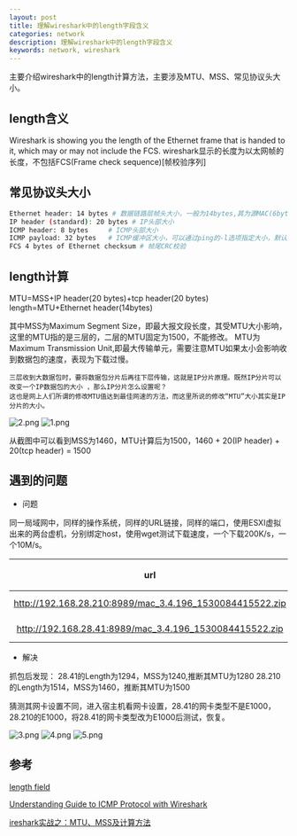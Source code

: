 ```yaml
---
layout: post
title: 理解wireshark中的length字段含义
categories: network
description: 理解wireshark中的length字段含义
keywords: network, wireshark
---
```


主要介绍wireshark中的length计算方法，主要涉及MTU、MSS、常见协议头大小。


## length含义

Wireshark is showing you the length of the Ethernet frame that is handed to it, which may or may not include the FCS.
wireshark显示的长度为以太网帧的长度，不包括FCS(Frame check sequence)[帧校验序列]

## 常见协议头大小

``` bash
Ethernet header: 14 bytes # 数据链路层帧头大小，一般为14bytes,其为源MAC(6bytes/48bits)+目的MAC(6bytes/48bits)+类型/长度(2bytes)
IP header (standard): 20 bytes # IP头部大小
ICMP header: 8 bytes     # ICMP头部大小
ICMP payload: 32 bytes   # ICMP缓冲区大小，可以通过ping的-l选项指定大小，默认为32。
FCS 4 bytes of Ethernet checksum # 帧尾CRC校验
```

## length计算

MTU=MSS+IP header(20 bytes)+tcp header(20 bytes)
length=MTU+Ethernet header(14bytes)

其中MSS为Maximum Segment Size，即最大报文段长度，其受MTU大小影响，这里的MTU指的是三层的，二层的MTU固定为1500，不能修改。
MTU为Maximum Transmission Unit,即最大传输单元，需要注意MTU如果太小会影响收到数据包的速度，表现为下载过慢。

```
三层收到大数据包时，要将数据包分片后再往下层传输，这就是IP分片原理。既然IP分片可以改变一个IP数据包的大小 ，那么IP分片怎么设置呢？
这也是网上人们所谓的修改MTU值达到最佳网速的方法，而这里所说的修改“MTU”大小其实是IP分片的大小。
```
![2.png](https://i.loli.net/2018/06/29/5b351f365f656.png)
![1.png](https://i.loli.net/2018/06/29/5b351195a1754.png)

从截图中可以看到MSS为1460，MTU计算后为1500，1460 + 20(IP header) + 20(tcp header) = 1500

## 遇到的问题

- 问题

同一局域网中，同样的操作系统，同样的URL链接，同样的端口，使用ESXI虚拟出来的两台虚机，分别绑定host，使用wget测试下载速度，一个下载200K/s，一个10M/s。

| url |	IP	| 下载速度	| 截图 |
| :--: | :--: | :--: | :--: |
| http://192.168.28.210:8989/mac_3.4.196_1530084415522.zip	| 192.168.28.210 | 10M/s | ![1.png](https://i.loli.net/2018/06/29/5b352a1874907.png) |
| http://192.168.28.41:8989/mac_3.4.196_1530084415522.zip	| 192.168.28.41 |	200K/s |	![2.png](https://i.loli.net/2018/06/29/5b352a188d348.png) |

 - 解决
 
 抓包后发现：
 28.41的Length为1294，MSS为1240,推断其MTU为1280
 28.210的Length为1514，MSS为1460，推断其MTU为1500
 
 猜测其网卡设置不同，进入宿主机看网卡设置，28.41的网卡类型不是E1000，28.210的E1000，将28.41的网卡类型改为E1000后测试，恢复。
	
![3.png](https://i.loli.net/2018/06/29/5b352a189d02c.png)
![4.png](https://i.loli.net/2018/06/29/5b352a18a2889.png)
![5.png](https://i.loli.net/2018/06/29/5b352a18a4726.png)

## 参考

[length field](https://osqa-ask.wireshark.org/questions/44865/length-field)

[Understanding Guide to ICMP Protocol with Wireshark](http://www.hackingarticles.in/understanding-guide-icmp-protocol-wireshark/)

[ireshark实战之：MTU、MSS及计算方法](https://blog.csdn.net/chiyuwei1766/article/details/50762894)

